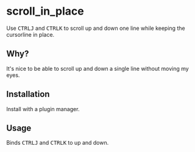 # scroll_in_place

Use <kbd>CTRL</kbd><kbd>J</kbd> and <kbd>CTRL</kbd><kbd>K</kbd> to
scroll up and down one line while keeping the cursorline in place.


## Why?

It's nice to be able to scroll up and down a single line without moving my eyes.


## Installation

Install with a plugin manager.


## Usage

Binds <kbd>CTRL</kbd><kbd>J</kbd> and <kbd>CTRL</kbd><kbd>K</kbd> to up
and down.
